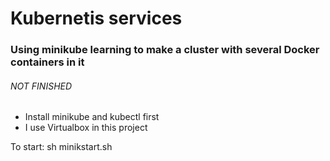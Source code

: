 # Kubernetis services
### Using minikube learning to make a cluster with several Docker containers in it

###### NOT FINISHED

* Install minikube and kubectl first
* I use Virtualbox in this project

To start: sh minikstart.sh